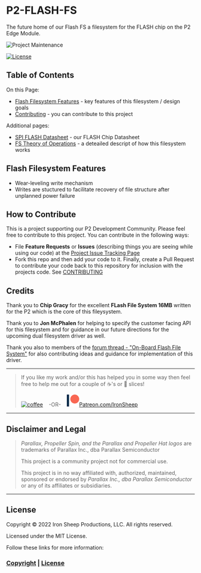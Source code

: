 # P2-FLASH-FS
The future home of our Flash FS a filesystem for the FLASH chip on the P2 Edge Module.

![Project Maintenance][maintenance-shield]

[![License][license-shield]](LICENSE)

## Table of Contents

On this Page:

- [Flash Filesystem Features](#flash-filesystem-features) - key features of this filesystem / design goals
- [Contributing](#how-to-contribute) - you can contribute to this project

Additional pages:

- [SPI FLASH Datasheet](./DOCs/W25Q128JV-210823.pdf) - our FLASH Chip Datasheet
- [FS Theory of Operations](THEOPS.md) - a deteailed descript of how this filesystem works

## Flash Filesystem Features

- Wear-leveling write mechanism
- Writes are stuctured to facilitate recovery  of file structure after unplanned power failure

## How to Contribute

This is a project supporting our P2 Development Community. Please feel free to contribute to this project. You can contribute in the following ways:

- File **Feature Requests** or **Issues** (describing things you are seeing while using our code) at the [Project Issue Tracking Page](https://github.com/ironsheep/P2-FLASH-FS/issues)
- Fork this repo and then add your code to it. Finally, create a Pull Request to contribute your code back to this repository for inclusion with the projects code. See [CONTRIBUTING](CONTRIBUTING.md)

## Credits

Thank you to **Chip Gracy** for the excellent **FLash File System 16MB** written for the P2 which is the core of this fileysystem.

Thank you to **Jon McPhalen** for helping to specify the customer facing API for this filesystem and for guidance in our future directions for the upcoming dual filesystem driver as well.

Thank you also to members of the [forum thread - "On-Board Flash File System"](https://forums.parallax.com/discussion/175470/on-board-flash-file-system#latest) for also contributing ideas and guidance for implementation of this driver.

---

> If you like my work and/or this has helped you in some way then feel free to help me out for a couple of :coffee:'s or :pizza: slices!
>
> [![coffee](https://www.buymeacoffee.com/assets/img/custom_images/black_img.png)](https://www.buymeacoffee.com/ironsheep) &nbsp;&nbsp; -OR- &nbsp;&nbsp; [![Patreon](./DOCs/images/patreon.png)](https://www.patreon.com/IronSheep?fan_landing=true)[Patreon.com/IronSheep](https://www.patreon.com/IronSheep?fan_landing=true)

---

## Disclaimer and Legal

> *Parallax, Propeller Spin, and the Parallax and Propeller Hat logos* are trademarks of Parallax Inc., dba Parallax Semiconductor
>
> This project is a community project not for commercial use.
>
> This project is in no way affiliated with, authorized, maintained, sponsored or endorsed by *Parallax Inc., dba Parallax Semiconductor* or any of its affiliates or subsidiaries.

---

## License

Copyright © 2022 Iron Sheep Productions, LLC. All rights reserved.

Licensed under the MIT License.

Follow these links for more information:

### [Copyright](copyright) | [License](LICENSE)

[maintenance-shield]: https://img.shields.io/badge/maintainer-stephen%40ironsheep%2ebiz-blue.svg?style=for-the-badge

[license-shield]: https://camo.githubusercontent.com/bc04f96d911ea5f6e3b00e44fc0731ea74c8e1e9/68747470733a2f2f696d672e736869656c64732e696f2f6769746875622f6c6963656e73652f69616e74726963682f746578742d646976696465722d726f772e7376673f7374796c653d666f722d7468652d6261646765
